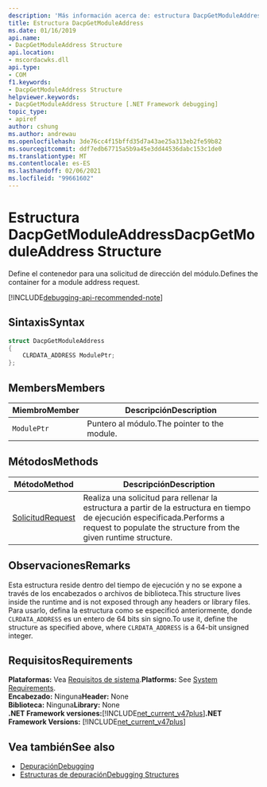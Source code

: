 ```yaml
---
description: 'Más información acerca de: estructura DacpGetModuleAddress'
title: Estructura DacpGetModuleAddress
ms.date: 01/16/2019
api.name:
- DacpGetModuleAddress Structure
api.location:
- mscordacwks.dll
api.type:
- COM
f1.keywords:
- DacpGetModuleAddress Structure
helpviewer.keywords:
- DacpGetModuleAddress Structure [.NET Framework debugging]
topic_type:
- apiref
author: cshung
ms.author: andrewau
ms.openlocfilehash: 3de76cc4f15bffd35d7a43ae25a313eb2fe59b82
ms.sourcegitcommit: ddf7edb67715a5b9a45e3dd44536dabc153c1de0
ms.translationtype: MT
ms.contentlocale: es-ES
ms.lasthandoff: 02/06/2021
ms.locfileid: "99661602"
---
```

# <a name="dacpgetmoduleaddress-structure"></a><span data-ttu-id="a63f1-103">Estructura DacpGetModuleAddress</span><span class="sxs-lookup"><span data-stu-id="a63f1-103">DacpGetModuleAddress Structure</span></span>

<span data-ttu-id="a63f1-104">Define el contenedor para una solicitud de dirección del módulo.</span><span class="sxs-lookup"><span data-stu-id="a63f1-104">Defines the container for a module address request.</span></span>

[!INCLUDE[debugging-api-recommended-note](../../../../includes/debugging-api-recommended-note.md)]

## <a name="syntax"></a><span data-ttu-id="a63f1-105">Sintaxis</span><span class="sxs-lookup"><span data-stu-id="a63f1-105">Syntax</span></span>

```cpp
struct DacpGetModuleAddress
{
    CLRDATA_ADDRESS ModulePtr;
};
```

## <a name="members"></a><span data-ttu-id="a63f1-106">Members</span><span class="sxs-lookup"><span data-stu-id="a63f1-106">Members</span></span>

| <span data-ttu-id="a63f1-107">Miembro</span><span class="sxs-lookup"><span data-stu-id="a63f1-107">Member</span></span>      | <span data-ttu-id="a63f1-108">Descripción</span><span class="sxs-lookup"><span data-stu-id="a63f1-108">Description</span></span>                |
| ----------- | -------------------------- |
| `ModulePtr` | <span data-ttu-id="a63f1-109">Puntero al módulo.</span><span class="sxs-lookup"><span data-stu-id="a63f1-109">The pointer to the module.</span></span> |

## <a name="methods"></a><span data-ttu-id="a63f1-110">Métodos</span><span class="sxs-lookup"><span data-stu-id="a63f1-110">Methods</span></span>

| <span data-ttu-id="a63f1-111">Método</span><span class="sxs-lookup"><span data-stu-id="a63f1-111">Method</span></span>                                                                                               | <span data-ttu-id="a63f1-112">Descripción</span><span class="sxs-lookup"><span data-stu-id="a63f1-112">Description</span></span>                                                                    |
| ---------------------------------------------------------------------------------------------------- | ------------------------------------------------------------------------------ |
| [<span data-ttu-id="a63f1-113">Solicitud</span><span class="sxs-lookup"><span data-stu-id="a63f1-113">Request</span></span>](dacpgetmoduleaddress-request-method.md) | <span data-ttu-id="a63f1-114">Realiza una solicitud para rellenar la estructura a partir de la estructura en tiempo de ejecución especificada.</span><span class="sxs-lookup"><span data-stu-id="a63f1-114">Performs a request to populate the structure from the given runtime structure.</span></span> |

## <a name="remarks"></a><span data-ttu-id="a63f1-115">Observaciones</span><span class="sxs-lookup"><span data-stu-id="a63f1-115">Remarks</span></span>

<span data-ttu-id="a63f1-116">Esta estructura reside dentro del tiempo de ejecución y no se expone a través de los encabezados o archivos de biblioteca.</span><span class="sxs-lookup"><span data-stu-id="a63f1-116">This structure lives inside the runtime and is not exposed through any headers or library files.</span></span> <span data-ttu-id="a63f1-117">Para usarlo, defina la estructura como se especificó anteriormente, donde `CLRDATA_ADDRESS` es un entero de 64 bits sin signo.</span><span class="sxs-lookup"><span data-stu-id="a63f1-117">To use it, define the structure as specified above, where `CLRDATA_ADDRESS` is a 64-bit unsigned integer.</span></span>

## <a name="requirements"></a><span data-ttu-id="a63f1-118">Requisitos</span><span class="sxs-lookup"><span data-stu-id="a63f1-118">Requirements</span></span>

<span data-ttu-id="a63f1-119">**Plataformas:** Vea [Requisitos de sistema](../../get-started/system-requirements.md).</span><span class="sxs-lookup"><span data-stu-id="a63f1-119">**Platforms:** See [System Requirements](../../get-started/system-requirements.md).</span></span>  
<span data-ttu-id="a63f1-120">**Encabezado:** Ninguna</span><span class="sxs-lookup"><span data-stu-id="a63f1-120">**Header:** None</span></span>  
<span data-ttu-id="a63f1-121">**Biblioteca:** Ninguna</span><span class="sxs-lookup"><span data-stu-id="a63f1-121">**Library:** None</span></span>  
<span data-ttu-id="a63f1-122">**.NET Framework versiones:**[!INCLUDE[net_current_v47plus](../../../../includes/net-current-v47plus.md)]</span><span class="sxs-lookup"><span data-stu-id="a63f1-122">**.NET Framework Versions:** [!INCLUDE[net_current_v47plus](../../../../includes/net-current-v47plus.md)]</span></span>  

## <a name="see-also"></a><span data-ttu-id="a63f1-123">Vea también</span><span class="sxs-lookup"><span data-stu-id="a63f1-123">See also</span></span>

- [<span data-ttu-id="a63f1-124">Depuración</span><span class="sxs-lookup"><span data-stu-id="a63f1-124">Debugging</span></span>](index.md)
- [<span data-ttu-id="a63f1-125">Estructuras de depuración</span><span class="sxs-lookup"><span data-stu-id="a63f1-125">Debugging Structures</span></span>](debugging-structures.md)
